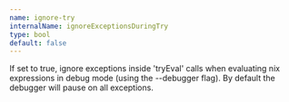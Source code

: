 ```yaml
---
name: ignore-try
internalName: ignoreExceptionsDuringTry
type: bool
default: false
---
```

If set to true, ignore exceptions inside 'tryEval' calls when evaluating nix expressions in
debug mode (using the --debugger flag). By default the debugger will pause on all exceptions.
